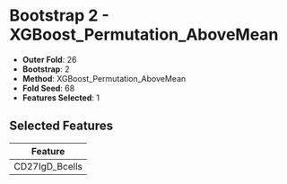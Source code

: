 # Bootstrap 2 - XGBoost_Permutation_AboveMean

- **Outer Fold**: 26
- **Bootstrap**: 2
- **Method**: XGBoost_Permutation_AboveMean
- **Fold Seed**: 68
- **Features Selected**: 1

## Selected Features

| Feature |
|---------|
| CD27IgD_Bcells |
